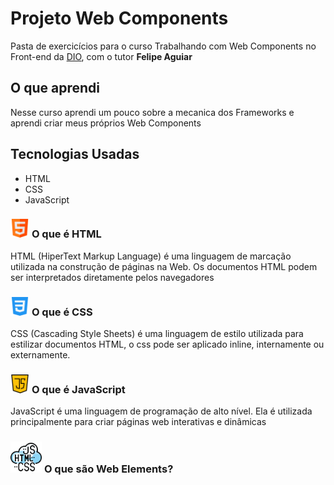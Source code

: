 # Projeto Web Components

Pasta de exercicícios para o curso Trabalhando com Web Components no Front-end da [DIO](https://dio.me/), com o tutor **Felipe Aguiar**

## O que aprendi

Nesse curso aprendi um pouco sobre a mecanica dos Frameworks e aprendi criar meus próprios Web Components

## Tecnologias Usadas

* HTML
* CSS
* JavaScript


### <img src="./src/img/html.png" alt="HTML icon by Freepik" height="30px"> **O que é HTML**

HTML (HiperText Markup Language) é uma linguagem de marcação utilizada na construção de páginas na Web. 
Os documentos HTML podem ser interpretados diretamente pelos navegadores

### <img src="./src/img/css3.png" alt="CSS icon by Pixel perfect" height="30px"> **O que é CSS**

CSS (Cascading Style Sheets) é uma linguagem de estilo utilizada para estilizar documentos HTML, o css pode ser aplicado inline, internamente ou externamente.

### <img src="./src/img/Javascript.png" alt="JavaScript icon by Pixel perfect" height="30px"> **O que é JavaScript**

JavaScript é uma linguagem de programação de alto nível. Ela é utilizada principalmente para criar páginas web interativas e dinâmicas


### <img src="./src/img/codificacao.png" alt="HTML+CSS+JS icon By justicon" height="50px"> **O que são Web Elements?**